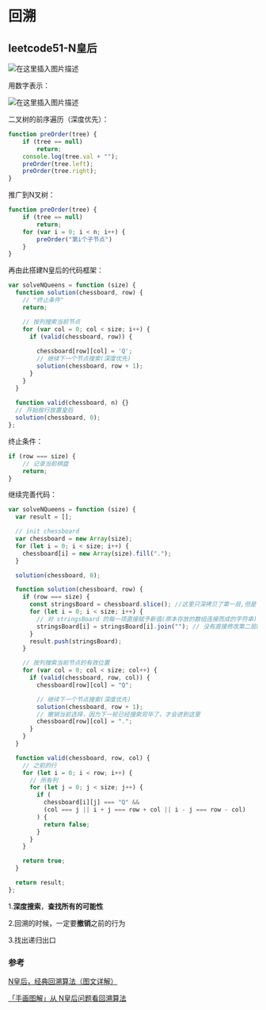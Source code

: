 # 回溯



## leetcode51-N皇后

![在这里插入图片描述](https://img-blog.csdnimg.cn/20210124171522239.png?x-oss-process=image/watermark,type_ZmFuZ3poZW5naGVpdGk,shadow_10,text_aHR0cHM6Ly9ibG9nLmNzZG4ubmV0L1pIZ29nb2dvaGE=,size_16,color_FFFFFF,t_70)

用数字表示：

![在这里插入图片描述](https://img-blog.csdnimg.cn/2021012417505143.png?x-oss-process=image/watermark,type_ZmFuZ3poZW5naGVpdGk,shadow_10,text_aHR0cHM6Ly9ibG9nLmNzZG4ubmV0L1pIZ29nb2dvaGE=,size_16,color_FFFFFF,t_70)

二叉树的前序遍历（深度优先）：

```js
function preOrder(tree) {
    if (tree == null)
        return;
    console.log(tree.val + "");
    preOrder(tree.left);
    preOrder(tree.right);
}
```

推广到N叉树：

```js
function preOrder(tree) {
    if (tree == null)
        return;
    for (var i = 0; i < n; i++) {
        preOrder("第i个子节点")
    }
}
```



再由此搭建N皇后的代码框架：

```js
var solveNQueens = function (size) {
  function solution(chessboard, row) {
    // "终止条件"
    return;

    // 按列搜索当前节点
    for (var col = 0; col < size; i++) {
      if (valid(chessboard, row)) {
          
        chessboard[row][col] = 'Q';
        // 继续下一个节点搜索(深度优先)
        solution(chessboard, row + 1);
      }
    }
  }
  
  function valid(chessboard, n) {}
  // 开始按行放置皇后
  solution(chessboard, 0);
};
```

终止条件：

```js
if (row === size) {
    // 记录当前棋盘
    return;
}
```



继续完善代码：

```js
var solveNQueens = function (size) {
  var result = [];

  // init chessboard
  var chessboard = new Array(size);
  for (let i = 0; i < size; i++) {
    chessboard[i] = new Array(size).fill(".");
  }

  solution(chessboard, 0);

  function solution(chessboard, row) {
    if (row === size) {
      const stringsBoard = chessboard.slice(); //这里只深拷贝了第一层,但是下面的循环,
      for (let i = 0; i < size; i++) {
        // 对 stringsBoard 的每一项直接赋予新值(原本存放的数组连接而成的字符串)
        stringsBoard[i] = stringsBoard[i].join(""); // 没有直接修改第二层的数组,所以不会影响原数组board
      }
      result.push(stringsBoard);
    }

    // 按列搜索当前节点的有效位置
    for (var col = 0; col < size; col++) {
      if (valid(chessboard, row, col)) {
        chessboard[row][col] = "Q";

        // 继续下一个节点搜索(深度优先)
        solution(chessboard, row + 1);
        // 撤销当前选择，因为下一轮已经搜索完毕了，才会进到这里
        chessboard[row][col] = ".";
      }
    }
  }

  function valid(chessboard, row, col) {
    // 之前的行
    for (let i = 0; i < row; i++) {
      // 所有列
      for (let j = 0; j < size; j++) {
        if (
          chessboard[i][j] === "Q" &&
          (col === j || i + j === row + col || i - j === row - col)
        ) {
          return false;
        }
      }
    }

    return true;
  }

  return result;
};
```



1.**深度搜索**，**查找所有的可能性**

2.回溯的时候，一定要**撤销**之前的行为

3.找出递归出口



### 参考

[N皇后，经典回溯算法（图文详解）](https://leetcode-cn.com/problems/n-queens/solution/nhuang-hou-jing-dian-hui-su-suan-fa-tu-wen-xiang-j/)

[「手画图解」从 N皇后问题看回溯算法](https://leetcode-cn.com/problems/n-queens/solution/shou-hua-tu-jie-cong-jing-dian-de-nhuang-hou-wen-t/)

